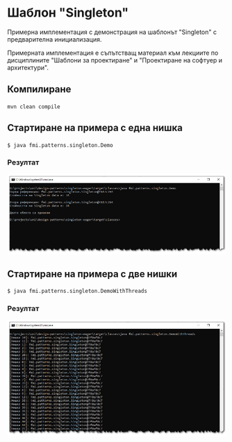 # Шаблон "Singleton"
Примерна имплементация с демонстрация на шаблонът "Singleton" с предварителна инициализация.

Примерната имплементация е съпътстващ материал към лекциите по дисциплините "Шаблони за проектиране" и
"Проектиране на софтуер и архитектури".

## Компилиране
`mvn clean compile`

## Стартиране на примера с една нишка
`$ java fmi.patterns.singleton.Demo`

### Резултат
![Screenshot](doc/img/screenshot1.jpg)

## Стартиране на примера с две нишки
`$ java fmi.patterns.singleton.DemoWithThreads`

### Резултат
![Screenshot](doc/img/screenshot2.jpg)